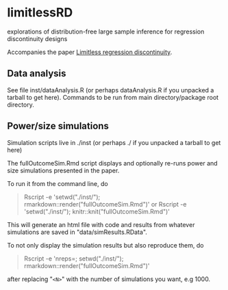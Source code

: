 # limitlessRD
explorations of distribution-free large sample inference for regression discontinuity designs

Accompanies the paper [Limitless regression discontinuity](http://arxiv.org/abs/1403.5478).

## Data analysis

See file inst/dataAnalysis.R (or perhaps dataAnalysis.R if you
unpacked a tarball to get here).   Commands to be run from main
directory/package root directory.

## Power/size simulations


Simulation scripts live in ./inst (or perhaps ./ if
you unpacked a tarball to get here)

The fullOutcomeSim.Rmd script displays and optionally re-runs power and
size simulations presented in the paper. 

To run it from the command line, do 

>   Rscript -e 'setwd("./inst/"); rmarkdown::render("fullOutcomeSim.Rmd")'
or
>   Rscript -e 'setwd("./inst/"); knitr::knit("fullOutcomeSim.Rmd")'

This will generate an html file with code and results from whatever
simulations are saved in "data/simResults.RData".

To not only display the simulation results but also reproduce them, do 
>   Rscript -e 'nreps=<N>; setwd("./inst/"); rmarkdown::render("fullOutcomeSim.Rmd")'

after replacing "`<N>`" with the number of simulations you want, e.g 1000.  




